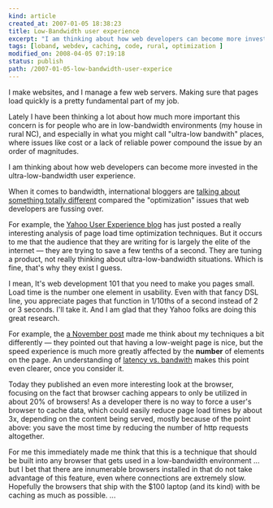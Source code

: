 ```yaml
--- 
kind: article
created_at: 2007-01-05 18:38:23
title: Low-Bandwidth user experience
excerpt: "I am thinking about how web developers can become more invested in the ultra-low-bandwidth user experience."
tags: [loband, webdev, caching, code, rural, optimization ]
modified_on: 2008-04-05 07:19:18
status: publish 
path: /2007-01-05-low-bandwidth-user-experice
---
```


I make websites, and I manage a few web servers. Making sure that pages load quickly is a pretty fundamental part of my job. 

Lately I have been thinking a lot about how much more important this concern is for people who are in low-bandwidth  environments (my house in rural NC), and especially in what you might call "ultra-low bandwith" places, where issues like cost or a lack of reliable power compound the issue by an order of magnitudes.

I am thinking about how web developers can become more invested in the ultra-low-bandwidth user experience.  

When it comes to bandwidth, international bloggers are <a href="http://www.globalvoicesonline.org/found/?cof=FORID%3A9&q=bandwidth&btnG=Search+%C2%BB&cx=000932313665553177304%3Adg67ra11mvs#1035">talking about something totally different</a> compared the "optimization" issues that web developers are fussing over. 

For example, the <a href="http://www.ysearchblog.com/">Yahoo User Experience blog</a> has just posted a really interesting analysis of page load time optimization techniques. But it occurs to me that the audience that they are writing for is largely the elite of the internet &mdash; they are trying to save a few tenths of a second. They are tuning a product, not really thinking about ultra-low-bandwidth situations. Which is fine, that's why they exist I guess. 

I mean, It's web development 101 that you need to make you pages small. Load time is the number one element in usability. Even with that fancy DSL line, you appreciate pages that function in 1/10ths of a second instead of 2 or 3 seconds.  I'll take it. And I am glad that they Yahoo folks are doing this great research. 

For example, the <a href="http://yuiblog.com/blog/2006/11/28/performance-research-part-1/">a November post</a> made me think about my techniques a bit differently &mdash; they pointed out that having a low-weight page is nice, but the speed experience is much more greatly affected by the <strong>number</strong> of elements on the page. An understanding of <a href="http://rescomp.stanford.edu/~cheshire/rants/Latency.html">latency vs. bandwith</a> makes this point even clearer, once you consider it.

Today they published an even more interesting look at the browser, focusing on the fact that browser caching appears to only be utilized in about 20% of browsers! As a developer there is no way to force a user's browser to cache data, which could easily reduce page load times by about 3x, depending on the content being served, mostly because of the point above: you save the most time by reducing the number of http requests altogether.

For me this immediately made me think that this is a technique that should be built into any browser that gets used in a low-bandwidth environment ... but I bet that there are innumerable browsers installed in that do not take advantage of this feature, even where connections are extremely slow. Hopefully the browsers that ship with the $100 laptop (and its kind) with be caching as much as possible. ...